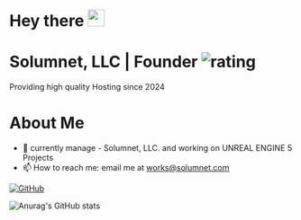 <h1>
  Hey there
  <img src="https://media.giphy.com/media/hvRJCLFzcasrR4ia7z/giphy.gif" width="30px"/>
</h1>

# Solumnet, LLC | Founder ![rating](https://img.shields.io/badge/rating-★★★★★-brightgreen)
Providing high quality Hosting since 2024




# About Me
- 🔭 currently manage - Solumnet, LLC. and working on UNREAL ENGINE 5 Projects
- 📫 How to reach me: email me at works@solumnet.com

[![GitHub](https://github-readme-streak-stats.herokuapp.com?user=emanueldev1&theme=tokyonight&date_format=M%20j%5B%2C%20Y%5D)](https://git.io/streak-stats)

![Anurag's GitHub stats](https://github-readme-stats.vercel.app/api?username=emanueldev1&show_icons=true&theme=tokyonight)
